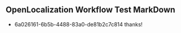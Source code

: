 ## OpenLocalization Workflow Test MarkDown
* 6a026161-6b5b-4488-83a0-de81b2c7c814 thanks!

<!--HONumber=Jul16_HO2-->


